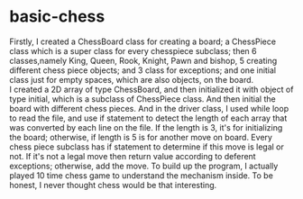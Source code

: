 # basic-chess
Firstly, I created a ChessBoard class for creating a board; a ChessPiece class which is a super class for every chesspiece subclass; then 6 classes,namely King, Queen, Rook, Knight, Pawn and bishop, 5 creating different chess piece objects; and 3 class for exceptions; and one initial class just for empty spaces, which are also objects,  on the board.  
I created a 2D array of type ChessBoard, and then initialized it with object of type initial, which is a subclass of ChessPiece class. And then
initial the board with different chess pieces. And in the driver class, I used while loop to read the file, and use if statement to detect the length of each array that was converted by each line on the file. If the length is 3, it's for initializing the board; otherwise, if length is 5 is for another move on board. Every chess piece subclass has if statement to determine if this move is legal or not. If it's not a legal move then return value according to deferent exceptions; otherwise, add the move.
To build up the program, I actually played 10 time chess game to understand the mechanism inside. To be honest, I never thought chess would be that interesting.
